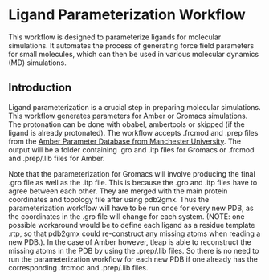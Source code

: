 # Ligand Parameterization Workflow

This workflow is designed to parameterize ligands for molecular simulations. It automates the process of generating force field parameters for small molecules, which can then be used in various molecular dynamics (MD) simulations.

## Introduction

Ligand parameterization is a crucial step in preparing molecular simulations. This workflow generates parameters for Amber or Gromacs simulations. The protonation can be done with obabel, ambertools or skipped (if the ligand is already protonated). The workflow accepts .frcmod and .prep files from the [Amber Parameter Database from Manchester University](http://amber.manchester.ac.uk/). The output will be a folder containing .gro and .itp files for Gromacs or .frcmod and .prep/.lib files for Amber.

Note that the parameterization for Gromacs will involve producing the final .gro file as well as the .itp file. This is because the .gro and .itp files have to agree between each other. They are merged with the main protein coordinates and topology file after using pdb2gmx. Thus the parameterization workflow will have to be run once for every new PDB, as the coordinates in the .gro file will change for each system. (NOTE: one possible workaround would be to define each ligand as a residue template .rtp, so that pdb2gmx could re-construct any missing atoms when reading a new PDB.). In the case of Amber however, tleap is able to reconstruct the missing atoms in the PDB by using the .prep/.lib files. So there is no need to run the parameterization workflow for each new PDB if one already has the corresponding .frcmod and .prep/.lib files. 

